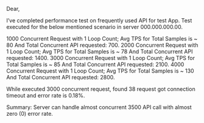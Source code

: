 Dear, 

I’ve completed performance test on frequently used API for test App. 
Test executed for the below mentioned scenario in server 000.000.000.00. 

1000 Concurrent Request with 1 Loop Count; Avg TPS for Total Samples is ~ 80 And Total Concurrent API requested: 700.
2000 Concurrent Request with 1 Loop Count; Avg TPS for Total Samples is ~ 78 And Total Concurrent API requested: 1400.
3000 Concurrent Request with 1 Loop Count; Avg TPS for Total Samples is ~ 85 And Total Concurrent API requested: 2100.
4000 Concurrent Request with 1 Loop Count; Avg TPS for Total Samples is ~ 130 And Total Concurrent API requested: 2800.

While executed 3000 concurrent request, found  38 request got connection timeout and error rate is 0.18%. 

Summary: Server can handle almost concurrent 3500 API call with almost zero (0) error rate.
